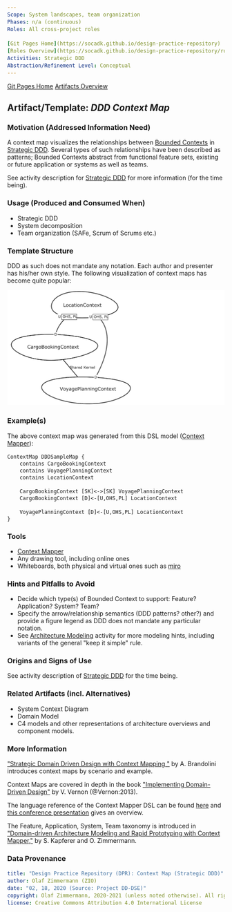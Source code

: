 ```yaml
---
Scope: System landscapes, team organization 
Phases: n/a (continuous)
Roles: All cross-project roles 

[Git Pages Home](https://socadk.github.io/design-practice-repository)
[Roles Overview](https://socadk.github.io/design-practice-repository/roles)
Activities: Strategic DDD
Abstraction/Refinement Level: Conceptual 
---
```


[Git Pages Home](https://socadk.github.io/design-practice-repository)
[Artifacts Overview](https://socadk.github.io/design-practice-repository/artifact-templates)


Artifact/Template: *DDD Context Map*
------------------------------------

### Motivation (Addressed Information Need)
A context map visualizes the relationships between [Bounded Contexts]() in [Strategic DDD](../activities/DPR-StrategicDDD.md). Several types of such relationships have been described as patterns; Bounded Contexts abstract from functional feature sets, existing or future application or systems as well as teams.

See activity description for [Strategic DDD](../activities/DPR-StrategicDDD.md) for more information (for the time being). 


### Usage (Produced and Consumed When)

* Strategic DDD
* System decomposition 
* Team organization (SAFe, Scrum of Scrums etc.)


### Template Structure
DDD as such does not mandate any notation. Each author and presenter has his/her own style. The following visualization of context maps has become quite popular:

![](./images/CargoDDD_ContextMap.png)


### Example(s)

The above context map was generated from this DSL model ([Context Mapper](https://contextmapper.org/)):

~~~
ContextMap DDDSampleMap {
	contains CargoBookingContext
	contains VoyagePlanningContext
	contains LocationContext
	
	CargoBookingContext [SK]<->[SK] VoyagePlanningContext
	CargoBookingContext [D]<-[U,OHS,PL] LocationContext

	VoyagePlanningContext [D]<-[U,OHS,PL] LocationContext	
}
~~~


### Tools

* [Context Mapper](https://contextmapper.org/)
* Any drawing tool, including online ones
* Whiteboards, both physical and virtual ones such as [miro](https://miro.com)


### Hints and Pitfalls to Avoid

* Decide which type(s) of Bounded Context to support: Feature? Application? System? Team?  
* Specify the arrow/relationship semantics (DDD patterns? other?) and provide a figure legend as DDD does not mandate any particular notation.
* See [Architecture Modeling](../activities/DPR-ArchitectureModeling.md) activity for more modeling hints, including variants of the general "keep it simple" rule.


### Origins and Signs of Use

See activity description of [Strategic DDD](../activities/DPR-StrategicDDD.md) for the time being. 


### Related Artifacts (incl. Alternatives)

* System Context Diagram
* Domain Model 
* C4 models and other representations of architecture overviews and component models.


### More Information

["Strategic Domain Driven Design with Context Mapping "](https://www.infoq.com/articles/ddd-contextmapping/) by A. Brandolini introduces context maps by scenario and example.

Context Maps are covered in depth in the book ["Implementing Domain-Driven Design"](https://www.amazon.com/Implementing-Domain-Driven-Design-Vaughn-Vernon/dp/0321834577) by V. Vernon (@Vernon:2013).

The language reference of the Context Mapper DSL can be found [here](https://contextmapper.org/docs/context-map/) and [this conference presentation](https://contextmapper.org/media/ZIOSK-Modelsward-Paper-Presentation-v101p.pdf) gives an overview.

The Feature, Application, System, Team taxonomy is introduced in ["Domain-driven Architecture Modeling and Rapid Prototyping with Context Mapper,"](https://contextmapper.org/media/978-3-030-67445-8_11_AuthorsCopy.pdf) by S. Kapferer and O. Zimmermann.


### Data Provenance 

```yaml
title: "Design Practice Repository (DPR): Context Map (Strategic DDD)"
author: Olaf Zimmermann (ZIO)
date: "02, 18, 2020 (Source: Project DD-DSE)"
copyright: Olaf Zimmermann, 2020-2021 (unless noted otherwise). All rights reserved.
license: Creative Commons Attribution 4.0 International License
```
